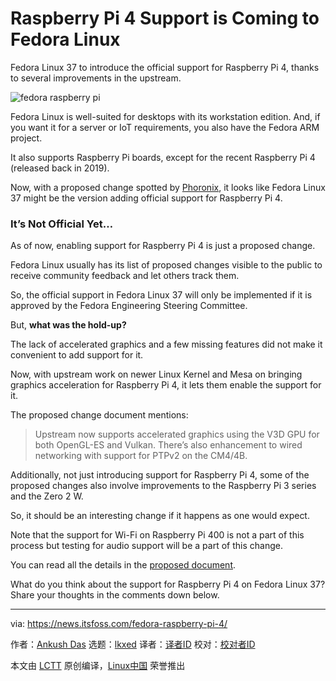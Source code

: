 [#]: subject: "Raspberry Pi 4 Support is Coming to Fedora Linux"
[#]: via: "https://news.itsfoss.com/fedora-raspberry-pi-4/"
[#]: author: "Ankush Das https://news.itsfoss.com/author/ankush/"
[#]: collector: "lkxed"
[#]: translator: " "
[#]: reviewer: " "
[#]: publisher: " "
[#]: url: " "

Raspberry Pi 4 Support is Coming to Fedora Linux
======
Fedora Linux 37 to introduce the official support for Raspberry Pi 4, thanks to several improvements in the upstream.

![fedora raspberry pi][1]

Fedora Linux is well-suited for desktops with its workstation edition. And, if you want it for a server or IoT requirements, you also have the Fedora ARM project.

It also supports Raspberry Pi boards, except for the recent Raspberry Pi 4 (released back in 2019).

Now, with a proposed change spotted by [Phoronix][2], it looks like Fedora Linux 37 might be the version adding official support for Raspberry Pi 4.

### It’s Not Official Yet…

As of now, enabling support for Raspberry Pi 4 is just a proposed change.

Fedora Linux usually has its list of proposed changes visible to the public to receive community feedback and let others track them.

So, the official support in Fedora Linux 37 will only be implemented if it is approved by the Fedora Engineering Steering Committee.

But, **what was the hold-up?**

The lack of accelerated graphics and a few missing features did not make it convenient to add support for it.

Now, with upstream work on newer Linux Kernel and Mesa on bringing graphics acceleration for Raspberry Pi 4, it lets them enable the support for it.

The proposed change document mentions:

> Upstream now supports accelerated graphics using the V3D GPU for both OpenGL-ES and Vulkan. There’s also enhancement to wired networking with support for PTPv2 on the CM4/4B.

Additionally, not just introducing support for Raspberry Pi 4, some of the proposed changes also involve improvements to the Raspberry Pi 3 series and the Zero 2 W.

So, it should be an interesting change if it happens as one would expect.

Note that the support for Wi-Fi on Raspberry Pi 400 is not a part of this process but testing for audio support will be a part of this change.

You can read all the details in the [proposed document][3].

What do you think about the support for Raspberry Pi 4 on Fedora Linux 37? Share your thoughts in the comments down below.

--------------------------------------------------------------------------------

via: https://news.itsfoss.com/fedora-raspberry-pi-4/

作者：[Ankush Das][a]
选题：[lkxed][b]
译者：[译者ID](https://github.com/译者ID)
校对：[校对者ID](https://github.com/校对者ID)

本文由 [LCTT](https://github.com/LCTT/TranslateProject) 原创编译，[Linux中国](https://linux.cn/) 荣誉推出

[a]: https://news.itsfoss.com/author/ankush/
[b]: https://github.com/lkxed
[1]: https://news.itsfoss.com/wp-content/uploads/2022/07/fedora-coming-to-raspberry-pi.jpg
[2]: https://www.phoronix.com/scan.php?page=news_item&px=Fedora-37-Raspberry-Pi-4
[3]: https://fedoraproject.org/wiki/Changes/RaspberryPi4
